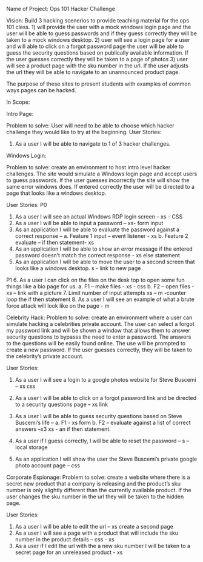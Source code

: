 Name of Project: Ops 101 Hacker Challenge

Vision: Build 3 hacking scenerios to provide teaching material for the ops 101 class. 1) will provide the user with a mock windows login page and the user will be able to guess passwords and if they guess correctly they will be taken to a mock windows desktop. 2) user will see a login page for a user and will able to click on a forgot password page the user will be able to guess the security questions based on publically available information. If the user guesses correctly they will be taken to a page of photos 3) user will see a product page with the sku number in the url. If the user adjusts the url they will be able to navigate to an unannounced product page.

The purpose of these sites to present students with examples of common ways pages can be hacked.

In Scope:

Intro Page:

Problem to solve: User will need to be able to choose which hacker challenge they would like to try at the beginning.
User Stories:

1.	As a user I will be able to navigate to 1 of 3 hacker challenges.

Windows Login:

Problem to solve: create an environment to host intro level hacker challenges. The site would simulate a Windows login page and accept users to guess passwords. If the user guesses incorrectly the site will show the same error windows does. If entered correctly the user will be directed to a page that looks like a windows desktop.

User Stories:
P0
1.	As a user I will see an actual Windows RDP login screen – xs - CSS
2.	As a user I will be able to input a password – xs- form input
3.	As an application I will be able to evaluate the password against a correct response – 
a.	Feature 1 input – event listener - xs
b.	Feature 2 evaluate – if then statement- xs
4.	As an application I will be able to show an error message if the entered password doesn’t match the correct response - xs else statement
5.	As an application I will be able to move the user to a second screen that looks like a windows desktop.  s - link to new page
 
P1
6.	As a user I can click on the files on the desk top to open some fun things like a bio page for us.
a.	F1 – make files - xs - css
b.	F2 – open files - xs – link with a picture
7.	Limit number of input attempts xs – m -counter loop the if then statement
8.	As a user I will see an example of what a brute force attack will look like on the page - m 
 

Celebrity Hack: 
Problem to solve: create an environment where a user can simulate hacking a celebrities private account. The user can select a forgot my password link and will be shown a window that allows them to answer security questions to bypasss the need to enter a password. The answers to the questions will be easily found online. The use will be prompted to create a new password. If the user guesses correctly, they will be taken to the celebrity’s private account.


User Stories:
1.	As a user I will see a login to a google photos website for Steve Buscemi – xs css
2.	As a user I will be able to click on a forgot password link and be directed to a security questions page – xs link
3.	As a user I will be able to guess security questions based on Steve Buscemi’s life – 
a.	F1 - xs form
b.	F2 – evaluate against a list of correct answers –x3  xs - an if then statement.


4.	As a user if I guess correctly, I will be able to reset the password – s – local storage 


5.	As an application I will show the user the Steve Buscemi’s private google photo account page – css 

Corporate Espionage:
Problem to solve: create a website where there is a secret new product that a company is releasing and the product’s sku number is only slightly different than the currently available product. If the user changes the sku number in the url they will be taken to the hidden page.  

User Stories:
1.	As a user I will be able to edit the url – xs create a second page
2.	As a user I will see a page with a product that will include the sku number in the product details – css - xs
3.	As a user if I edit the url with the a new sku number I will be taken to a secret page for an unreleased product - xs
